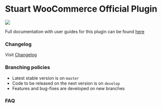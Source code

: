 # Stuart WooCommerce Official Plugin

<img src="assets/header.png">

Full documentation with user guides for this plugin can be found [here](https://community.stuart.engineering/t/woocommerce-plugin-setup-guide/1564)

### Changelog

Visit [Changelog](CHANGELOG.md)

### Branching policies

- Latest stable version is on `master`
- Code to be released on the next version is on `develop`
- Features and bug-fixes are developed on new branches

### FAQ
